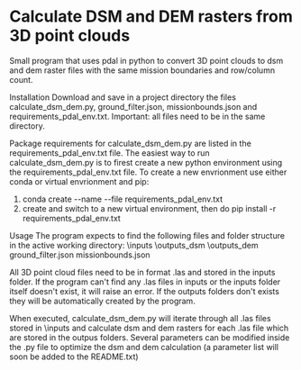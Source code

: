# Calculate DSM and DEM rasters from 3D point clouds

Small program that uses pdal in python to convert 3D point clouds to dsm and dem raster files with the same mission boundaries and row/column count.

Installation
Download and save in a project directory the files calculate_dsm_dem.py, ground_filter.json, missionbounds.json and requirements_pdal_env.txt. 
Important: all files need to be in the same directory.

Package requirements for calculate_dsm_dem.py are listed in the requirements_pdal_env.txt file. 
The easiest way to run calculate_dsm_dem.py is to firest create a new python environment using the requirements_pdal_env.txt file. 
To create a new envrionment use either conda or virtual envrionment and pip:

1) conda create --name <env> --file requirements_pdal_env.txt
2) create and switch to a new virtual environment, then do pip install -r requirements_pdal_env.txt

Usage
The program expects to find the following files and folder structure in the active working directory:
  \inputs
  \outputs_dsm
  \outputs_dem
  ground_filter.json
  missionbounds.json

All 3D point cloud files need to be in format .las and stored in the inputs folder. If the program can't find any .las files in inputs or the inputs folder itself doesn't exist, 
it will raise an error. If the outputs folders don't exists they will be automatically created by the program.
  
When executed, calculate_dsm_dem.py will iterate through all .las files stored in \inputs and calculate dsm and dem rasters for each .las file which are stored 
in the outpus folders. Several parameters can be modified inside the .py file to optimize the dsm and dem calculation (a parameter list will soon be added to the README.txt)
  
